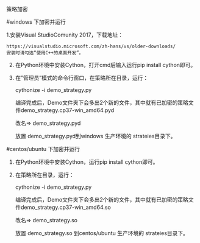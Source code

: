 策略加密

#windows 下加密并运行

1.安装Visual StudioComunity 2017，下载地址：

    https://visualstudio.microsoft.com/zh-hans/vs/older-downloads/
    安装时请勾选“使用C++的桌面开发”。
 
2. 在Python环境中安装Cython，打开cmd后输入运行pip install cython即可。

3. 在”管理员”模式的命令行窗口，在策略所在目录，运行：

    cythonize -i demo_strategy.py
    
    编译完成后，Demo文件夹下会多出2个新的文件，其中就有已加密的策略文件demo_strategy.cp37-win_amd64.pyd 
    
    改名=> demo_strategy.pyd
    
    放置 demo_strategy.pyd到windows 生产环境的 strateies目录下。

#centos/ubuntu 下加密并运行


1. 在Python环境中安装Cython，运行pip install cython即可。

3. 在策略所在目录，运行：

    cythonize -i demo_strategy.py
    
    编译完成后，Demo文件夹下会多出2个新的文件，其中就有已加密的策略文件demo_strategy.cp37-win_amd64.so
    
    改名=> demo_strategy.so
    
    放置 demo_strategy.so 到centos/ubuntu 生产环境的 strateies目录下。

